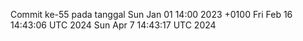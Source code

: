 Commit ke-55 pada tanggal Sun Jan 01 14:00 2023 +0100
Fri Feb 16 14:43:06 UTC 2024
Sun Apr  7 14:43:17 UTC 2024
